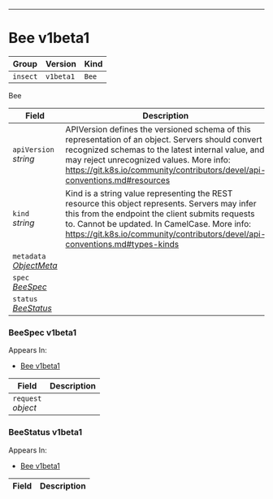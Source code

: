 

-----------
# Bee v1beta1



Group        | Version     | Kind
------------ | ---------- | -----------
`insect` | `v1beta1` | `Bee`







Bee



Field        | Description
------------ | -----------
`apiVersion`<br /> *string*    | APIVersion defines the versioned schema of this representation of an object. Servers should convert recognized schemas to the latest internal value, and may reject unrecognized values. More info: https://git.k8s.io/community/contributors/devel/api-conventions.md#resources
`kind`<br /> *string*    | Kind is a string value representing the REST resource this object represents. Servers may infer this from the endpoint the client submits requests to. Cannot be updated. In CamelCase. More info: https://git.k8s.io/community/contributors/devel/api-conventions.md#types-kinds
`metadata`<br /> *[ObjectMeta](#objectmeta-v1)*    | 
`spec`<br /> *[BeeSpec](#beespec-v1beta1)*    | 
`status`<br /> *[BeeStatus](#beestatus-v1beta1)*    | 


### BeeSpec v1beta1

<aside class="notice">
Appears In:

<ul>
<li><a href="#bee-v1beta1">Bee v1beta1</a></li>
</ul></aside>

Field        | Description
------------ | -----------
`request`<br /> *object*    | 

### BeeStatus v1beta1

<aside class="notice">
Appears In:

<ul>
<li><a href="#bee-v1beta1">Bee v1beta1</a></li>
</ul></aside>

Field        | Description
------------ | -----------





